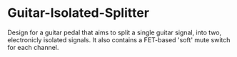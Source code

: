 # Guitar-Isolated-Splitter

Design for a guitar pedal that aims to split a single guitar signal, into two, electronicly isolated signals. It also contains a FET-based 'soft' mute switch for each channel.
